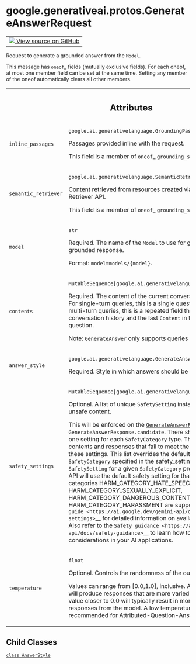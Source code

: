 
# google.generativeai.protos.GenerateAnswerRequest

<!-- Insert buttons and diff -->

<table class="tfo-notebook-buttons tfo-api nocontent">
<td>
  <a target="_blank" href="https://github.com/googleapis/google-cloud-python/tree/main/packages/google-ai-generativelanguage/google/ai/generativelanguage_v1beta/types/generative_service.py#L1151-L1280">
    <img src="https://www.tensorflow.org/images/GitHub-Mark-32px.png" />
    View source on GitHub
  </a>
</td>
</table>



Request to generate a grounded answer from the ``Model``.

<!-- Placeholder for "Used in" -->

This message has `oneof`_ fields (mutually exclusive fields).
For each oneof, at most one member field can be set at the same time.
Setting any member of the oneof automatically clears all other
members.




<!-- Tabular view -->
 <table class="responsive fixed orange">
<colgroup><col width="214px"><col></colgroup>
<tr><th colspan="2"><h2 class="add-link">Attributes</h2></th></tr>

<tr>
<td>

`inline_passages`<a id="inline_passages"></a>

</td>
<td>

`google.ai.generativelanguage.GroundingPassages`

Passages provided inline with the request.

This field is a member of `oneof`_ ``grounding_source``.

</td>
</tr><tr>
<td>

`semantic_retriever`<a id="semantic_retriever"></a>

</td>
<td>

`google.ai.generativelanguage.SemanticRetrieverConfig`

Content retrieved from resources created via
the Semantic Retriever API.

This field is a member of `oneof`_ ``grounding_source``.

</td>
</tr><tr>
<td>

`model`<a id="model"></a>

</td>
<td>

`str`

Required. The name of the ``Model`` to use for generating
the grounded response.

Format: ``model=models/{model}``.

</td>
</tr><tr>
<td>

`contents`<a id="contents"></a>

</td>
<td>

`MutableSequence[google.ai.generativelanguage.Content]`

Required. The content of the current conversation with the
``Model``. For single-turn queries, this is a single
question to answer. For multi-turn queries, this is a
repeated field that contains conversation history and the
last ``Content`` in the list containing the question.

Note: ``GenerateAnswer`` only supports queries in English.

</td>
</tr><tr>
<td>

`answer_style`<a id="answer_style"></a>

</td>
<td>

`google.ai.generativelanguage.GenerateAnswerRequest.AnswerStyle`

Required. Style in which answers should be
returned.

</td>
</tr><tr>
<td>

`safety_settings`<a id="safety_settings"></a>

</td>
<td>

`MutableSequence[google.ai.generativelanguage.SafetySetting]`

Optional. A list of unique ``SafetySetting`` instances for
blocking unsafe content.

This will be enforced on the
<a href="../../../google/generativeai/protos/GenerateAnswerRequest.md#contents"><code>GenerateAnswerRequest.contents</code></a> and
``GenerateAnswerResponse.candidate``. There should not be
more than one setting for each ``SafetyCategory`` type. The
API will block any contents and responses that fail to meet
the thresholds set by these settings. This list overrides
the default settings for each ``SafetyCategory`` specified
in the safety_settings. If there is no ``SafetySetting`` for
a given ``SafetyCategory`` provided in the list, the API
will use the default safety setting for that category. Harm
categories HARM_CATEGORY_HATE_SPEECH,
HARM_CATEGORY_SEXUALLY_EXPLICIT,
HARM_CATEGORY_DANGEROUS_CONTENT, HARM_CATEGORY_HARASSMENT
are supported. Refer to the
`guide <https://ai.google.dev/gemini-api/docs/safety-settings>`__
for detailed information on available safety settings. Also
refer to the `Safety
guidance <https://ai.google.dev/gemini-api/docs/safety-guidance>`__
to learn how to incorporate safety considerations in your AI
applications.

</td>
</tr><tr>
<td>

`temperature`<a id="temperature"></a>

</td>
<td>

`float`

Optional. Controls the randomness of the output.

Values can range from [0.0,1.0], inclusive. A value closer
to 1.0 will produce responses that are more varied and
creative, while a value closer to 0.0 will typically result
in more straightforward responses from the model. A low
temperature (~0.2) is usually recommended for
Attributed-Question-Answering use cases.


</td>
</tr>
</table>



## Child Classes
[`class AnswerStyle`](../../../google/generativeai/protos/GenerateAnswerRequest/AnswerStyle.md)

